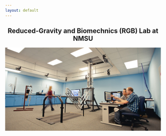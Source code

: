```yaml
---
layout: default
---
```

<h2 align="center"><b>Reduced-Gravity and Biomechnics (RGB) Lab at NMSU</b></h2>

![](/images/prior_projects/rgb/rgb_lab.jpg "RGB Lab")

